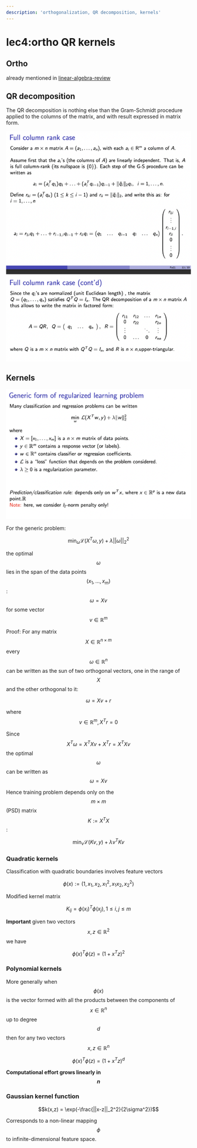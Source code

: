 ```yaml
---
description: 'orthogonalization, QR decomposition, kernels'
---
```


# lec4:ortho QR kernels

## Ortho
already mentioned in [linear-algebra-review](linear-algebra-review.md)

## QR decomposition
The QR decomposition is nothing else than the Gram-Schmidt procedure applied to the columns of the matrix, and with result expressed in matrix form.

![fig1](images/eecs127lec4fig1.png)

## Kernels

![fig2](images/eecs127lec4fig2.png)

For the generic problem:

$$\min_{\omega} \mathcal{L}(X^T \omega, y) + \lambda ||\omega||_2^2$$

the optimal $$\omega$$ lies in the span of the data points $$(x_1, \dots, x_m)$$ :
$$\omega = Xv$$
for some vector $$v \in \mathbb{R}^m$$

Proof:
For any matrix $$X \in \mathbb{R}^{n \times m}$$ every $$\omega \in \mathbb{R}^n$$ can be written as the sun of two orthogonal vectors, one in the range of $$X$$ and the other orthogonal to it:

$$\omega = Xv + r$$

where $$v \in \mathbb{R}^m, X^T r = 0$$

Since $$X^T \omega = X^T Xv + X^Tr = X^T Xv$$ the optimal $$\omega$$ can be written as $$\omega = Xv$$

Hence training problem depends only on the $$m \times m$$(PSD) matrix $$K := X^T X$$:

$$\min_{v} \mathcal{L}(Kv,y)+\lambda v^T K v$$


### Quadratic kernels

Classification with quadratic boundaries involves feature vectors

$$\phi(x) := (1, x_1, x_2, x_1^2, x_1x_2,x_2^2) $$

Modified kernel matrix

$$K_{ij} = \phi(x_i)^T \phi(x_j), 1\leq i, j\leq m$$

**Important** given two vectors $$x,z \in \mathbb{R}^2$$ we have

$$\phi(x)^T\phi(z)=(1+x^Tz)^2$$

### Polynomial kernels

More generally when $$\phi(x)$$ is the vector formed with all the products between the components of $$x \in \mathbb{R}^n$$ up to degree $$d$$ then for any two vectors $$x, z \in \mathbb{R}^n$$

$$\phi(x)^T \phi(z) = (1+x^T z)^d$$

**Computational effort grows linearly in $$n$$**

### Gaussian kernel function

$$k(x,z) = \exp(-\frac{||x-z||_2^2}{2\sigma^2})$$

Corresponds to a non-linear mapping $$\phi$$ to infinite-dimensional feature space.